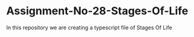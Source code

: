 # Assignment-No-28-Stages-Of-Life
In this repository we are creating a typescript file of Stages Of Life

